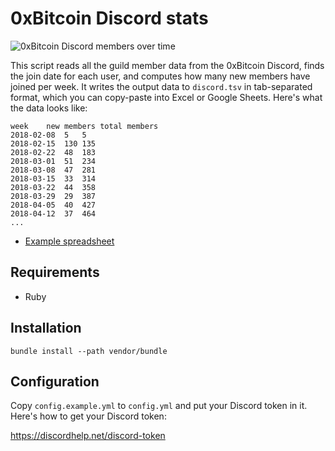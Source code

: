 # 0xBitcoin Discord stats

![0xBitcoin Discord members over time](https://docs.google.com/spreadsheets/d/e/2PACX-1vSfTvIo5dtrDZ416hOmPR_eLyKwplA8YNNDbpMdFw58K-8Obi5PB6u6UZGmQzuekvzmY4Gwcjrdymct/pubchart?oid=439616913&format=image)

This script reads all the guild member data from the 0xBitcoin Discord, finds the join date for each user, and computes how many new members have joined per week. It writes the output data to `discord.tsv` in tab-separated format, which you can copy-paste into Excel or Google Sheets. Here's what the data looks like:

```
week	new members	total members
2018-02-08	5	5
2018-02-15	130	135
2018-02-22	48	183
2018-03-01	51	234
2018-03-08	47	281
2018-03-15	33	314
2018-03-22	44	358
2018-03-29	29	387
2018-04-05	40	427
2018-04-12	37	464
...
```

- [Example spreadsheet](https://docs.google.com/spreadsheets/d/1ameHdrmsoXp37NXhfC7AXE8dI4UfVS5N4RJBBHXdwQI/edit?usp=sharing)


## Requirements

- Ruby

## Installation

```
bundle install --path vendor/bundle
```

## Configuration

Copy `config.example.yml` to `config.yml` and put your Discord token in it. Here's how to get your Discord token:

<https://discordhelp.net/discord-token>
